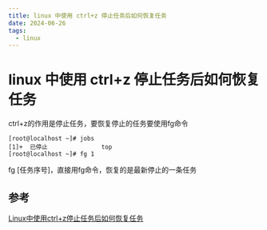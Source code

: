 ```yaml
---
title: linux 中使用 ctrl+z 停止任务后如何恢复任务
date: 2024-06-26
tags:
  - linux
---
```

# linux 中使用 ctrl+z 停止任务后如何恢复任务

ctrl+z的作用是停止任务，要恢复停止的任务要使用fg命令

```Shell
[root@localhost ~]# jobs
[1]+  已停止               top
[root@localhost ~]# fg 1
```

fg [任务序号]，直接用fg命令，恢复的是最新停止的一条任务

## 参考

[ Linux中使用ctrl+z停止任务后如何恢复任务](https://blog.csdn.net/qq_40572277/article/details/104990616#:~:text=ctrl%2Bz%E7%9A%84%E4%BD%9C%E7%94%A8%E6%98%AF%E5%81%9C%E6%AD%A2%E4%BB%BB%E5%8A%A1%EF%BC%8C%E8%A6%81%E6%81%A2%E5%A4%8D%E5%81%9C%E6%AD%A2%E7%9A%84%E4%BB%BB%E5%8A%A1%E8%A6%81%E4%BD%BF%E7%94%A8fg%E5%91%BD%E4%BB%A4%20%5B%20root%40localhost%20~%5D%20%23%20jobs%20%5B%201,%5B%20root%40localhost%20~%5D%20%23%20fg%201%20fg%20%5B%E4%BB%BB%E5%8A%A1%E5%BA%8F%E5%8F%B7%5D%EF%BC%8C%E7%9B%B4%E6%8E%A5%E7%94%A8fg%E5%91%BD%E4%BB%A4%EF%BC%8C%E6%81%A2%E5%A4%8D%E7%9A%84%E6%98%AF%E6%9C%80%E6%96%B0%E5%81%9C%E6%AD%A2%E7%9A%84%E4%B8%80%E6%9D%A1%E4%BB%BB%E5%8A%A1)